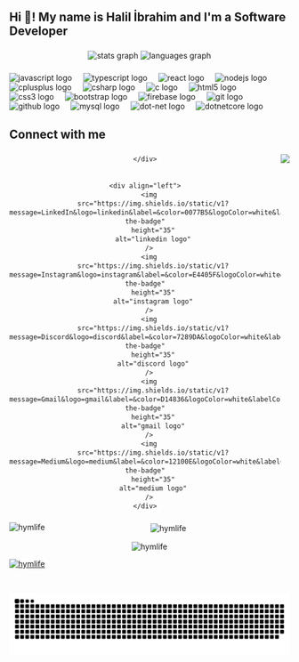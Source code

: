 <h2 align="left">Hi 👋! My name is Halil İbrahim and I'm a Software Developer</h2>

###

<div align="center">
  <img
    src="https://github-readme-stats.vercel.app/api?username=hymlife&hide_title=false&hide_rank=false&show_icons=true&include_all_commits=true&count_private=true&disable_animations=false&theme=dracula&locale=en&hide_border=false"
    height="150"
    alt="stats graph"
  />
  <img
    src="https://github-readme-stats.vercel.app/api/top-langs?username=hymlife&locale=en&hide_title=false&layout=compact&card_width=320&langs_count=5&theme=dracula&hide_border=false"
    height="150"
    alt="languages graph"
  />
</div>

###

<div align="left">
  <img
    src="https://cdn.jsdelivr.net/gh/devicons/devicon/icons/javascript/javascript-original.svg"
    height="40"
    alt="javascript logo"
  />
  <img width="12" />
  <img
    src="https://cdn.jsdelivr.net/gh/devicons/devicon/icons/typescript/typescript-original.svg"
    height="40"
    alt="typescript logo"
  />
  <img width="12" />
  <img
    src="https://cdn.jsdelivr.net/gh/devicons/devicon/icons/react/react-original.svg"
    height="40"
    alt="react logo"
  />
  <img width="12" />
  <img
    src="https://cdn.jsdelivr.net/gh/devicons/devicon/icons/nodejs/nodejs-original.svg"
    height="40"
    alt="nodejs logo"
  />
  <img width="12" />
  <img
    src="https://cdn.jsdelivr.net/gh/devicons/devicon/icons/cplusplus/cplusplus-original.svg"
    height="40"
    alt="cplusplus logo"
  />
  <img width="12" />
  <img
    src="https://cdn.jsdelivr.net/gh/devicons/devicon/icons/csharp/csharp-original.svg"
    height="40"
    alt="csharp logo"
  />
  <img width="12" />
  <img
    src="https://cdn.jsdelivr.net/gh/devicons/devicon/icons/c/c-original.svg"
    height="40"
    alt="c logo"
  />
  <img width="12" />
  <img
    src="https://cdn.jsdelivr.net/gh/devicons/devicon/icons/html5/html5-original.svg"
    height="40"
    alt="html5 logo"
  />
  <img width="12" />
  <img
    src="https://cdn.jsdelivr.net/gh/devicons/devicon/icons/css3/css3-original.svg"
    height="40"
    alt="css3 logo"
  />
  <img width="12" />
  <img
    src="https://cdn.jsdelivr.net/gh/devicons/devicon/icons/bootstrap/bootstrap-original.svg"
    height="40"
    alt="bootstrap logo"
  />
  <img width="12" />
  <img
    src="https://cdn.jsdelivr.net/gh/devicons/devicon/icons/firebase/firebase-plain.svg"
    height="40"
    alt="firebase logo"
  />
  <img width="12" />
  <img
    src="https://cdn.jsdelivr.net/gh/devicons/devicon/icons/git/git-original.svg"
    height="40"
    alt="git logo"
  />
  <img width="12" />
  <img
    src="https://cdn.jsdelivr.net/gh/devicons/devicon/icons/github/github-original.svg"
    height="40"
    alt="github logo"
  />
  <img width="12" />
  <img
    src="https://cdn.jsdelivr.net/gh/devicons/devicon/icons/mysql/mysql-original.svg"
    height="40"
    alt="mysql logo"
  />
  <img width="12" />
  <img
    src="https://cdn.jsdelivr.net/gh/devicons/devicon/icons/dot-net/dot-net-original.svg"
    height="40"
    alt="dot-net logo"
  />
  <img width="12" />
  <img
    src="https://cdn.jsdelivr.net/gh/devicons/devicon/icons/dotnetcore/dotnetcore-original.svg"
    height="40"
    alt="dotnetcore logo"
  />
</div>

###

<h2 align="left">Connect with me</h2>

###

<div align="center">
    <div>
        <img
      align="right"
      height="150"
      src="https://camo.githubusercontent.com/8a9c7f854df987a0b488caf7b4ca6fb56e368e1a0b85602574da94c19d1c2d2e/68747470733a2f2f70687973696373677572756b756c2e66696c65732e776f726470726573732e636f6d2f323031392f30322f6368617261637465722d312e676966"
    />
    
    </div>
    
    
    <div align="left">
      <img
        src="https://img.shields.io/static/v1?message=LinkedIn&logo=linkedin&label=&color=0077B5&logoColor=white&labelColor=&style=for-the-badge"
        height="35"
        alt="linkedin logo"
      />
      <img
        src="https://img.shields.io/static/v1?message=Instagram&logo=instagram&label=&color=E4405F&logoColor=white&labelColor=&style=for-the-badge"
        height="35"
        alt="instagram logo"
      />
      <img
        src="https://img.shields.io/static/v1?message=Discord&logo=discord&label=&color=7289DA&logoColor=white&labelColor=&style=for-the-badge"
        height="35"
        alt="discord logo"
      />
      <img
        src="https://img.shields.io/static/v1?message=Gmail&logo=gmail&label=&color=D14836&logoColor=white&labelColor=&style=for-the-badge"
        height="35"
        alt="gmail logo"
      />
      <img
        src="https://img.shields.io/static/v1?message=Medium&logo=medium&label=&color=12100E&logoColor=white&labelColor=&style=for-the-badge"
        height="35"
        alt="medium logo"
      />
    </div>
</div>

###

<p><img align="left" src="https://github-readme-stats.vercel.app/api/top-langs?username=hymlife&show_icons=true&locale=en&layout=compact" alt="hymlife" /></p>

<p>&nbsp;<img align="center" src="https://github-readme-stats.vercel.app/api?username=hymlife&show_icons=true&locale=en" alt="hymlife" /></p>

<p><img align="center" src="https://github-readme-streak-stats.herokuapp.com/?user=hymlife&" alt="hymlife" /></p>
<p align="left"> <a href="https://github.com/ryo-ma/github-profile-trophy"><img src="https://github-profile-trophy.vercel.app/?username=hymlife" alt="hymlife" /></a> </p>

<br clear="both" />

<img
  src="https://raw.githubusercontent.com/hymlife/hymlife/output/snake.svg"
  alt="Snake animation"
/>

###
